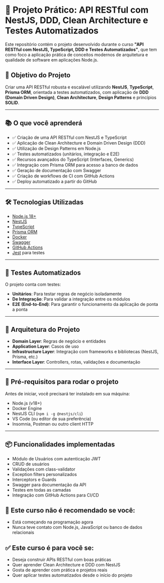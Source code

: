 # 🚀 Projeto Prático: API RESTful com NestJS, DDD, Clean Architecture e Testes Automatizados

Este repositório contém o projeto desenvolvido durante o curso **"API RESTful com NestJS, TypeScript, DDD e Testes Automatizados"**, que tem como foco a aplicação prática de conceitos modernos de arquitetura e qualidade de software em aplicações Node.js.

## 🎯 Objetivo do Projeto

Criar uma API RESTful robusta e escalável utilizando **NestJS**, **TypeScript**, **Prisma ORM**, orientada a testes automatizados, com aplicação de **DDD (Domain Driven Design)**, **Clean Architecture**, **Design Patterns** e princípios **SOLID**.

---

## 📚 O que você aprenderá

- ✅ Criação de uma API RESTful com NestJS e TypeScript
- ✅ Aplicação de Clean Architecture e Domain Driven Design (DDD)
- ✅ Utilização de Design Patterns em Node.js
- ✅ Testes automatizados (unitários, integração e E2E)
- ✅ Recursos avançados do TypeScript (Interfaces, Generics)
- ✅ Integração com Prisma ORM para acesso a banco de dados
- ✅ Geração de documentação com Swagger
- ✅ Criação de workflows de CI com GitHub Actions
- ✅ Deploy automatizado a partir do GitHub

---

## 🛠️ Tecnologias Utilizadas

- [Node.js 18+](https://nodejs.org/)
- [NestJS](https://nestjs.com/)
- [TypeScript](https://www.typescriptlang.org/)
- [Prisma ORM](https://www.prisma.io/)
- [Docker](https://www.docker.com/)
- [Swagger](https://swagger.io/)
- [GitHub Actions](https://github.com/features/actions)
- [Jest](https://jestjs.io/) para testes

---

## 🧪 Testes Automatizados

O projeto conta com testes:

- **Unitários**: Para testar regras de negócio isoladamente
- **De Integração**: Para validar a integração entre os módulos
- **E2E (End-to-End)**: Para garantir o funcionamento da aplicação de ponta a ponta

---

## 🧱 Arquitetura do Projeto

- **Domain Layer**: Regras de negócio e entidades
- **Application Layer**: Casos de uso
- **Infrastructure Layer**: Integração com frameworks e bibliotecas (NestJS, Prisma, etc.)
- **Interface Layer**: Controllers, rotas, validações e documentação

---

## 🧰 Pré-requisitos para rodar o projeto

Antes de iniciar, você precisará ter instalado em sua máquina:

- Node.js (v18+)
- Docker Engine
- NestJS CLI (`npm i -g @nestjs/cli`)
- VS Code (ou editor de sua preferência)
- Insomnia, Postman ou outro client HTTP

---

## 📦 Funcionalidades implementadas

- Módulo de Usuários com autenticação JWT
- CRUD de usuários
- Validações com class-validator
- Exception filters personalizados
- Interceptors e Guards
- Swagger para documentação da API
- Testes em todas as camadas
- Integração com GitHub Actions para CI/CD

## 🚫 Este curso não é recomendado se você:

- Está começando na programação agora
- Nunca teve contato com Node.js, JavaScript ou banco de dados relacionais

## ✅ Este curso é para você se:

- Deseja construir APIs RESTful com boas práticas
- Quer aprender Clean Architecture e DDD com NestJS
- Gosta de aprender com prática e projetos reais
- Quer aplicar testes automatizados desde o início do projeto
